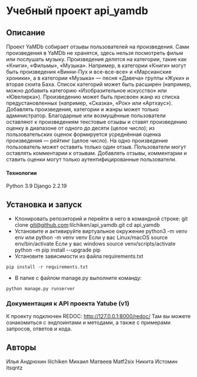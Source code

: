 # Учебный проект api_yamdb
## Описание
Проект YaMDb собирает отзывы пользователей на произведения. Сами произведения в YaMDb не хранятся, здесь нельзя посмотреть фильм или послушать музыку.
Произведения делятся на категории, такие как «Книги», «Фильмы», «Музыка». Например, в категории «Книги» могут быть произведения «Винни-Пух и все-все-все» и «Марсианские хроники», а в категории «Музыка» — песня «Давеча» группы «Жуки» и вторая сюита Баха. Список категорий может быть расширен (например, можно добавить категорию «Изобразительное искусство» или «Ювелирка»). 
Произведению может быть присвоен жанр из списка предустановленных (например, «Сказка», «Рок» или «Артхаус»). 
Добавлять произведения, категории и жанры может только администратор.
Благодарные или возмущённые пользователи оставляют к произведениям текстовые отзывы и ставят произведению оценку в диапазоне от одного до десяти (целое число); из пользовательских оценок формируется усреднённая оценка произведения — рейтинг (целое число). На одно произведение пользователь может оставить только один отзыв.
Пользователи могут оставлять комментарии к отзывам.
Добавлять отзывы, комментарии и ставить оценки могут только аутентифицированные пользователи.
#### Технологии
Python 3.9
Django 2.2.19
## Установка и запуск
- Клонировать репозиторий и перейти в него в командной строке:
git clone git@github.com:lilchiken/api_yamdb.git
cd api_yamdb
- Установите и активируйте виртуальное окружение
python3 -m venv env или python -m venv venv
Если у вас Linux/macOS
source env/bin/activate
Если у вас windows
source venv/scripts/activate
python -m pip install --upgrade pip
- Установите зависимости из файла requirements.txt
```
pip install -r requirements.txt
``` 
- В папке с файлом manage.py выполните команду:
```
python manage.py runserver
```
### Документация к API проекта Yatube (v1)

К проекту подключен REDOC: http://127.0.0.1:8000/redoc/
Там вы можете ознакомиться с эндпоинтами и методами, а также с примерами запросов, ответов и кода.

## Авторы
Илья Андрюхин lilchiken
Михаил Матвеев Matf2six
Никита Истомин itsqntz
